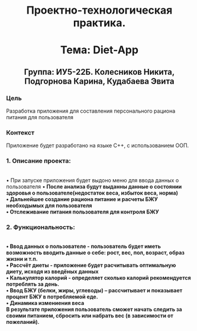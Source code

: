 <h1 align="center"> Проектно-технологическая практика.</h1>
<h1 align="center"> Тема: Diet-App </h1>
<h2 align="center">Группа: ИУ5-22Б. Колесников Никита, Подгорнова Карина, Кудабаева Эвита</h2>

### Цель

Разработка приложения для составления персонального рациона питания для пользователя

### Контекст

Приложение будет разработано на языке C++, c использованием ООП.

<h3>1.	Описание проекта:</h3><br /> 
•	При запуске приложения будет выдоно меню для ввода данных о пользователя
•<b> После анализа будут выданны данные о состоянии здоровья о пользователе(недостаток веса, избыток веса, норма) <br />
•<b> Дальнейшее создание рациона питание и расчеты БЖУ необходымых для пользователя <br />
•<b> Отслеживание питания пользователя для контроля БЖУ<br />
  
<h3>2.	Функциональность:</h3><br /> 
•	<b>Ввод данных о пользователе </b> - пользователь будет иметь возможность вводить данные о себе: рост, вес, пол, возраст, образ жизни и т.п.<br />
•	<b>Рассчёт диеты </b> - приложение будет расчитывать оптимальную диету, исходя из введёных данных<br />
•	<b>Калькулятор калорий </b> - определяет сколько калорий рекомендуется потреблять за день.<br />
•	<b>Ввод БЖУ (белки, жиры, углеводы)</b> – рассчитывает и показывает процент БЖУ в потребляемой еде.<br />
•	<b>Динамика измениения веса</b><br />
В результате приложения пользователь сможет начать следить за своими питанием, сбросить или набрать вес (в зависимости от пожеланий).<br />
